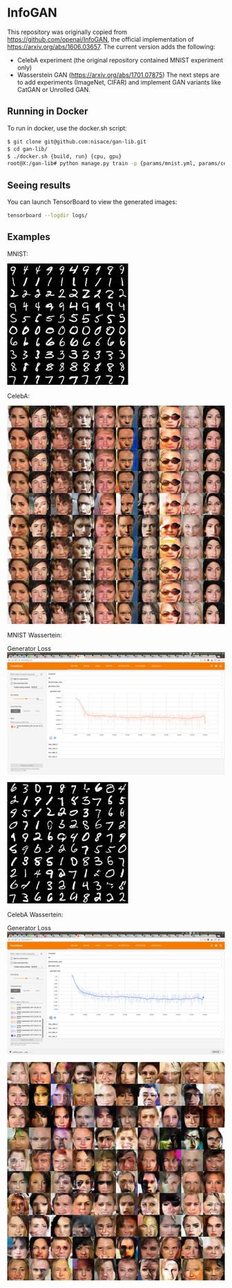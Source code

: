 # InfoGAN

This repository was originally copied from https://github.com/openai/InfoGAN, the official implementation of https://arxiv.org/abs/1606.03657.
The current version adds the following:
- CelebA experiment (the original repository contained MNIST experiment only)
- Wasserstein GAN (https://arxiv.org/abs/1701.07875)
The next steps are to add experiments (ImageNet, CIFAR) and implement GAN variants like CatGAN or Unrolled GAN. 

## Running in Docker

To run in docker, use the docker.sh script:

```bash
$ git clone git@github.com:nisace/gan-lib.git
$ cd gan-lib/
$ ./docker.sh {build, run} {cpu, gpu}
root@X:/gan-lib# python manage.py train -p {params/mnist.yml, params/celebA.yml, params/mnist_wasserstein_.yml, params/celebA_wasserstein.yml}
```

## Seeing results

You can launch TensorBoard to view the generated images:

```bash
tensorboard --logdir logs/
```

## Examples

MNIST:

![result](software/samples/mnist.png)

CelebA:

![result](software/samples/celebA.png)

MNIST Wassertein:

Generator Loss
![result](software/samples/mnist_wasserstein_generator_loss.png)

![result](software/samples/mnist_wasserstein.png)

CelebA Wassertein:

Generator Loss
![result](software/samples/celebA_wasserstein_generator_loss.png)

![result](software/samples/celebA_wasserstein.png)

